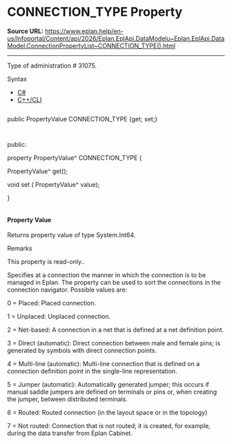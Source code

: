 # CONNECTION_TYPE Property

**Source URL:** https://www.eplan.help/en-us/Infoportal/Content/api/2026/Eplan.EplApi.DataModelu~Eplan.EplApi.DataModel.ConnectionPropertyList~CONNECTION_TYPE().html

---

Type of administration # 31075.

Syntax

- [C#](#i-syntax-CS)
- [C++/CLI](#i-syntax-CPP2005)

```
```
public PropertyValue CONNECTION_TYPE {get; set;}
```
```

```
```
public:

property PropertyValue^ CONNECTION_TYPE {

   PropertyValue^ get();

   void set (    PropertyValue^ value);

}
```
```

#### Property Value

Returns property value of type System.Int64.

Remarks

This property is read-only..

Specifies at a connection the manner in which the connection is to be managed in Eplan. The property can be used to sort the connections in the connection navigator. Possible values are:

0 = Placed: Placed connection.

1 = Unplaced: Unplaced connection.

2 = Net-based: A connection in a net that is defined at a net definition point.

3 = Direct (automatic): Direct connection between male and female pins; is generated by symbols with direct connection points.

4 = Multi-line (automatic): Multi-line connection that is defined on a connection definition point in the single-line representation.

5 = Jumper (automatic): Automatically generated jumper; this occurs if manual saddle jumpers are defined on terminals or pins or, when creating the jumper, between distributed terminals.

6 = Routed: Routed connection (in the layout space or in the topology)

7 = Not routed: Connection that is not routed; it is created, for example, during the data transfer from Eplan Cabinet.
